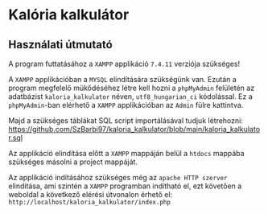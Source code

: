 # Kalória kalkulátor

## Használati útmutató
A program futtatásához a `XAMPP` applikáció `7.4.11` verziója szükséges!

A `XAMPP` applikációban a `MYSQL` elindítására szükségünk van.
Ezután a program megfelelő mükődéséhez létre kell hozni a `phpMyAdmin` felületén az adatbázist `kaloria_kalkulator` néven, `utf8_hungarian_ci` kódolással.
Ez a `phpMyAdmin`-ban elérhető a `XAMPP` applikációban az `Admin` fülre kattintva.

Majd a szükséges táblákat SQL script importálásával tudjuk létrehozni:
https://github.com/SzBarbi97/kaloria_kalkulator/blob/main/kaloria_kalkulator.sql

Az applikáció elindítása előtt a `XAMPP` mappáján belül a `htdocs` mappába szükséges másolni a project mappáját.

Az applikáció indításához szükséges még az `apache HTTP szerver` elindítása, ami szintén a `XAMPP` programban indítható el, ezt követően a weboldal a következő elérési útvonalon érhető el:
`http://localhost/kaloria_kalkulator/index.php`